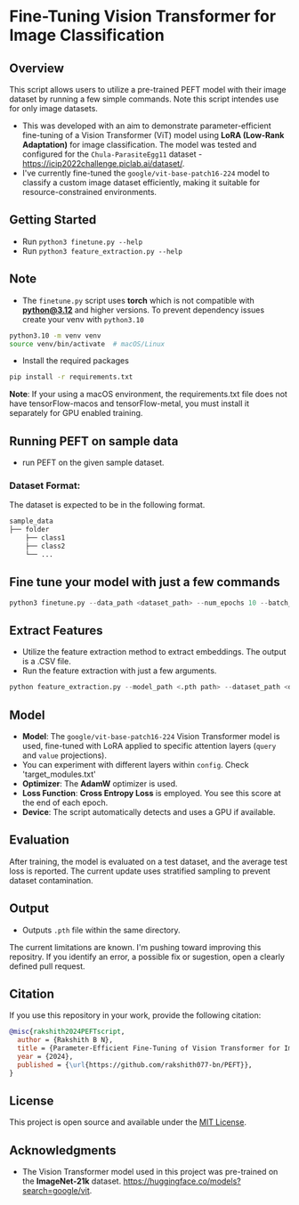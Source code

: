 # Fine-Tuning Vision Transformer for Image Classification

## Overview
This script allows users to utilize a pre-trained PEFT model with their image dataset by running a few simple commands. Note this script intendes use for only image datasets.  
- This was developed with an aim to demonstrate parameter-efficient fine-tuning of a Vision Transformer (ViT) model using **LoRA (Low-Rank Adaptation)** for image classification. The model was tested and configured for the `Chula-ParasiteEgg11` dataset - https://icip2022challenge.piclab.ai/dataset/.
- I've currently fine-tuned the `google/vit-base-patch16-224` model to classify a custom image dataset efficiently, making it suitable for resource-constrained environments. 
 

## Getting Started
- Run `python3 finetune.py --help`
- Run `python3 feature_extraction.py --help`

## Note
- The `finetune.py` script uses **torch** which is not compatible with **python@3.12** and higher versions. To prevent dependency issues create your venv with `python3.10`

```sh
python3.10 -m venv venv 
source venv/bin/activate  # macOS/Linux
```

- Install the required packages
```sh
pip install -r requirements.txt
```
**Note**: If your using a macOS environment, the requirements.txt file does not have tensorFlow-macos and tensorFlow-metal, you must install it separately for GPU enabled training.

## Running PEFT on sample data
- run PEFT on the given sample dataset. 

### Dataset Format: 
The dataset is expected to be in the following format. 

```python
sample_data
├── folder 
    ├── class1
    ├── class2
    └── ...
```

## Fine tune your model with just a few commands
```python
python3 finetune.py --data_path <dataset_path> --num_epochs 10 --batch_size 16
```

## Extract Features
- Utilize the feature extraction method to extract embeddings. The output is a .CSV file. 
- Run the feature extraction with just a few arguments. 
```python
python feature_extraction.py --model_path <.pth path> --dataset_path <dataset_path>
```

## Model 
- **Model**: The `google/vit-base-patch16-224` Vision Transformer model is used, fine-tuned with LoRA applied to specific attention layers (`query` and `value` projections).
- You can experiment with different layers within `config`. Check 'target_modules.txt'
- **Optimizer**: The **AdamW** optimizer is used. 
- **Loss Function**: **Cross Entropy Loss** is employed. You see this score at the end of each epoch.
- **Device**: The script automatically detects and uses a GPU if available.

## Evaluation
After training, the model is evaluated on a test dataset, and the average test loss is reported. The current update uses stratified sampling to prevent dataset contamination.

## Output
- Outputs `.pth` file within the same directory. 

The current limitations are known. I'm pushing toward improving this repositry. If you identify an error, a possible fix or sugestion, open a clearly defined pull request. 

## Citation
If you use this repository in your work, provide the following citation:

```bibtex
@misc{rakshith2024PEFTscript,
  author = {Rakshith B N},
  title = {Parameter-Efficient Fine-Tuning of Vision Transformer for Image Classification },
  year = {2024},
  published = {\url{https://github.com/rakshith077-bn/PEFT}},
}
```

## License
This project is open source and available under the [MIT License](LICENSE).

## Acknowledgments
- The Vision Transformer model used in this project was pre-trained on the **ImageNet-21k** dataset. https://huggingface.co/models?search=google/vit.  
